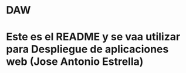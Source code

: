 # DAW
# Este es el README y se vaa utilizar para Despliegue de aplicaciones web (Jose Antonio Estrella)
